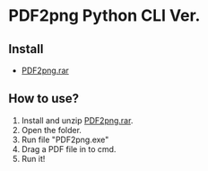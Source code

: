 # PDF2png Python CLI Ver.

## Install

* [PDF2png.rar](./static/PDF2png.rar)

## How to use?

1. Install and unzip [PDF2png.rar](https://github.com/ShiroOYuki/PDF2png/raw/main/static/PDF2png.rar).
2. Open the folder.
3. Run file "PDF2png.exe"
4. Drag a PDF file in to cmd.
5. Run it!